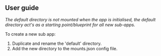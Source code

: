 User guide
--------
*The default directory is not mounted when the app is initialised, the default directory act's as a starting point/blueprint for all new sub-apps.*

To create a new sub app:

1.  Duplicate and rename the 'default' directory.
2.  Add the new directory to the mounts.json config file.
